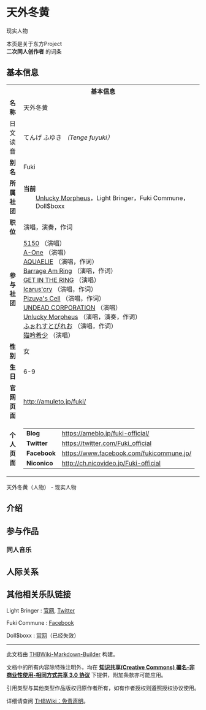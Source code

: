 # 天外冬黄

<!-- source html: G:\repos\THBWiki-Markdown-Builder\THBWikiMarkdown\Temp\main\b\b3\ns0%3A%E5%A4%A9%E5%A4%96%E5%86%AC%E9%BB%84.html -->

现实人物

本页是关于东方Project  
 **二次同人创作者** 的词条

## 基本信息

<table><tbody><tr><th colspan="3">基本信息</th></tr><tr><td class="label"><b>名称</b></td><td> 天外冬黄 </td></tr><tr><td class="label">日文读音</td><td> てんげ ふゆき <i>（Tenge fuyuki）</i> </td></tr><tr><td class="label"><b>别名</b></td><td>Fuki</td></tr><tr><td class="label"><b>所属社团</b></td><td><b>当前</b><div style="margin-left:2em;"><a href="./Unlucky_Morpheus.md" title="Unlucky Morpheus">Unlucky Morpheus</a>，Light Bringer，Fuki Commune，Doll$boxx</div></td></tr><tr><td class="label"><b>职位</b></td><td>演唱，演奏，作词</td></tr><tr><td class="label"><b>参与社团</b></td><td><a href="./5150.md" title="5150">5150</a> （演唱）<br><a href="./A-One.md" title="A-One">A-One</a> （演唱）<br><a href="./AQUAELIE.md" title="AQUAELIE">AQUAELIE</a> （演唱，作词）<br><a href="./Barrage_Am_Ring.md" title="Barrage Am Ring">Barrage Am Ring</a> （演唱，作词）<br><a href="./GET_IN_THE_RING.md" title="GET IN THE RING">GET IN THE RING</a> （演唱）<br><a href="./Icarus'cry.md" title="Icarus&#39;cry">Icarus'cry</a> （演唱，作词）<br><a href="./Pizuya's_Cell.md" title="Pizuya&#39;s Cell">Pizuya's Cell</a> （演唱，作词）<br><a href="./UNDEAD_CORPORATION.md" title="UNDEAD CORPORATION">UNDEAD CORPORATION</a> （演唱）<br><a href="./Unlucky_Morpheus.md" title="Unlucky Morpheus">Unlucky Morpheus</a> （演唱，演奏，作词）<br><a href="./ふぉれすとぴれお.md" title="ふぉれすとぴれお">ふぉれすとぴれお</a> （演唱，作词）<br><a href="/index.php?title=%E7%8C%AB%E5%90%9F%E5%B8%8C%E5%B0%91&amp;action=edit&amp;redlink=1" class="new" title="猫吟希少（页面不存在）">猫吟希少</a> （演唱）</td></tr><tr><td class="label"><b>性别</b></td><td>女</td></tr><tr><td class="label"><b>生日</b></td><td>6-9</td></tr><tr><td class="label"><b>官网页面</b></td><td><a rel="nofollow" class="external free" href="http://amuleto.jp/fuki/">http://amuleto.jp/fuki/</a></td></tr><tr><td class="label"><b>个人页面</b></td><td><table border="0" cellspacing="0" cellpadding="0"><tbody><tr><td><b>Blog</b></td><td><a rel="nofollow" class="external free" href="https://ameblo.jp/fuki-official/">https://ameblo.jp/fuki-official/</a></td></tr><tr><td><b>Twitter</b></td><td><a rel="nofollow" class="external free" href="https://twitter.com/Fuki_official">https://twitter.com/Fuki_official</a></td></tr><tr><td><b>Facebook</b></td><td><a rel="nofollow" class="external free" href="https://www.facebook.com/fukicommune.jp/">https://www.facebook.com/fukicommune.jp/</a></td></tr><tr><td><b>Niconico</b></td><td><a rel="nofollow" class="external free" href="http://ch.nicovideo.jp/Fuki-official">http://ch.nicovideo.jp/Fuki-official</a></td></tr></tbody></table></td></tr></tbody></table>

天外冬黄（人物） - 现实人物

## 介绍

## 参与作品

### 同人音乐

## 人际关系

## 其他相关乐队链接
Light Bringer
: [官网](http://www.lightbringer-lovely.com/), [Twitter](https://twitter.com/lovelystaff)

Fuki Commune
: [Facebook](https://www.facebook.com/fukicommune.jp/)

Doll$boxx
: [官网](http://dollsboxx.com/)（已经失效）





---

此文档由 [THBWiki-Markdown-Builder](https://github.com/Delsin-Yu/THBWiki-Markdown-Builder) 构建。

文档中的所有内容除特殊注明外，均在 [**知识共享(Creative Commons) 署名-非商业性使用-相同方式共享 3.0 协议**](https://creativecommons.org/licenses/by-sa/3.0/deed.zh-hans) 下提供，附加条款亦可能应用。

引用类型与其他类型作品版权归原作者所有，如有作者授权则遵照授权协议使用。

详细请查阅 [THBWiki：免责声明](https://thbwiki.cc/THBWiki:%E5%85%8D%E8%B4%A3%E5%A3%B0%E6%98%8E)。

